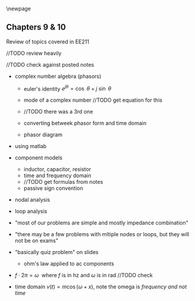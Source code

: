 \newpage
## Chapters 9 & 10
Review of topics covered in EE211

//TODO review heavily

//TODO check against posted notes

- complex number algebra (phasors)
    - euler's identity $e^{j \theta} = \cos ~\theta + j~ \sin ~\theta$
    - mode of a complex number //TODO get equation for this
    - //TODO there was a 3rd one

    - converting betweek phasor form and time domain
    - phasor diagram

- using matlab
- component models
    - inductor, capacitor, resistor
    - time and frequency domain
    - //TODO get formulas from notes
    - passive sign convention

- nodal analysis
- loop analysis
    
- "most of our problems are simple and mostly impedance combination"
- "there may be a few problems with mltiple nodes or loops, but they will not be on exams"

- "basically quiz problem" on slides
    - ohm's law applied to ac components

- $f \cdot  2 \pi= \omega~$ where $f$ is in hz and $\omega$ is in rad //TODO check
- time domain $v(t) = m \cos (\omega + x)$, note the omega is *frequency and not time*
